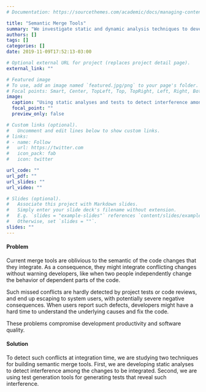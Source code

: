 ```yaml
---
# Documentation: https://sourcethemes.com/academic/docs/managing-content/

title: "Semantic Merge Tools"
summary: "We investigate static and dynamic analysis techniques to develop semantic merge tools that detect conflicts missed by current tools."
authors: []
tags: []
categories: []
date: 2019-11-09T17:52:13-03:00

# Optional external URL for project (replaces project detail page).
external_link: ""

# Featured image
# To use, add an image named `featured.jpg/png` to your page's folder.
# Focal points: Smart, Center, TopLeft, Top, TopRight, Left, Right, BottomLeft, Bottom, BottomRight.
image:
  caption: "Using static analyses and tests to detect interference among changes to be integrated"
  focal_point: ""
  preview_only: false

# Custom links (optional).
#   Uncomment and edit lines below to show custom links.
# links:
# - name: Follow
#   url: https://twitter.com
#   icon_pack: fab
#   icon: twitter

url_code: ""
url_pdf: ""
url_slides: ""
url_video: ""

# Slides (optional).
#   Associate this project with Markdown slides.
#   Simply enter your slide deck's filename without extension.
#   E.g. `slides = "example-slides"` references `content/slides/example-slides.md`.
#   Otherwise, set `slides = ""`.
slides: ""
---
```


#### Problem

Current merge tools are oblivious to the semantic of the code changes that they integrate. As a consequence, they might integrate conflicting changes without warning developers, like when two people independently change the behavior of dependent parts of the code. 

Such missed conflicts are hardly detected by project tests or code reviews, and end up escaping to system users, with potentially severe negative consequences. When users report such defects, developers might have a hard time to understand the underlying causes and fix the code.

These problems compromise development productivity and software quality.

#### Solution

To detect such conflicts at integration time, we are studying two techniques for building semantic merge tools. First, we are developing static analyses to detect interference among the changes to be integrated. Second, we are using  test generation tools for generating tests that reveal such interference.



